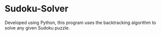 # Sudoku-Solver
Developed using Python, this program uses the backtracking algorithm to solve any given Sudoku puzzle.

